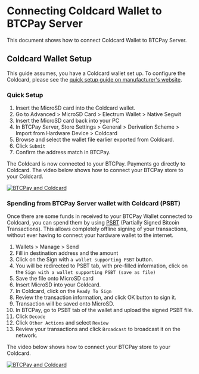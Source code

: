 # Connecting Coldcard Wallet to BTCPay Server

This document shows how to connect Coldcard Wallet to BTCPay Server. 

## Coldcard Wallet Setup

This guide assumes, you have a Coldcard wallet set up. To configure the Coldcard, please see the [quick setup guide on manufacturer's website](https://coldcardwallet.com/docs/quick).

### Quick Setup

1. Insert the MicroSD card into the Coldcard wallet.
2. Go to Advanced > MicroSD Card > Electrum Wallet > Native Segwit
3. Insert the MicroSD card back into your PC
4. In BTCPay Server, Store Settings > General > Derivation Scheme > Import from Hardware Device > Coldcard
5. Browse and select the wallet file earlier exported from Coldcard. 
6. Click `Submit`
7. Confirm the address match in BTCPay.

The Coldcard is now connected to your BTCPay. Payments go directly to Coldcard. The video below shows how to connect your BTCPay store to your Coldcard.

[![BTCPay and Coldcard](https://img.youtube.com/vi/N0eVwdP_7EQ/mqdefault.jpg)](https://www.youtube.com/watch?v=N0eVwdP_7EQ "Connecting Coldcard to BTCPay")

###  Spending from BTCPay Server wallet with Coldcard (PSBT)

Once there are some funds in received to your BTCPay Wallet connected to Coldcard, you can spend them by using [PSBT](https://github.com/bitcoin/bitcoin/blob/master/doc/psbt.md#psbt-in-general) (Partially Signed Bitcoin Transactions). This allows completely offline signing of your transactions, without ever having to connect your hardware wallet to the internet.

1. Wallets > Manage > Send
2. Fill in destination address and the amount
3. Click on the Sign with `a wallet supporting PSBT` button.
4. You will be redirected to PSBT tab, with pre-filled information, click on the `Sign with a wallet supporting PSBT (save as file)`
5. Save the file onto MicroSD card
6. Insert MicroSD into your Coldcard.
7. In Coldcard, click on the `Ready To Sign`
8. Review the transaction information, and click OK button to sign it.
9. Transaction will be saved onto MicroSD.
10. In BTCPay, go to PSBT tab of the wallet and upload the signed PSBT file.
11. Click `Decode`
12. Click `Other Actions` and select `Review`
13. Review your transactions and click `Broadcast` to broadcast it on the network.

The video below shows how to connect your BTCPay store to your Coldcard.

[![BTCPay and Coldcard](https://img.youtube.com/vi/oK0h-76Giaw/mqdefault.jpg)](https://www.youtube.com/watch?v=oK0h-76Giaw "PSBT Coldcard and BTCPay")
